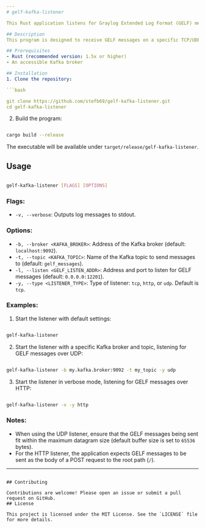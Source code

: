 ```yaml
---
# gelf-kafka-listener

This Rust application listens for Graylog Extended Log Format (GELF) messages over TCP, HTTP, or UDP and forwards them to a Kafka topic.

## Description
This program is designed to receive GELF messages on a specific TCP/UDP/HTTP port and relay them to a Kafka topic. It's written in Rust and utilizes `tokio` for asynchronous handling and `rdkafka` to interface with Kafka.

## Prerequisites
- Rust (recommended version: 1.5x or higher)
- An accessible Kafka broker

## Installation
1. Clone the repository:

```bash

git clone https://github.com/stefb69/gelf-kafka-listener.git
cd gelf-kafka-listener
```

2. Build the program:

```bash

cargo build --release
```
The executable will be available under `target/release/gelf-kafka-listener`.

## Usage

```bash

gelf-kafka-listener [FLAGS] [OPTIONS]
```

### Flags: 
- `-v, --verbose`: Outputs log messages to stdout.

### Options: 
- `-b, --broker <KAFKA_BROKER>`: Address of the Kafka broker (default: `localhost:9092`). 
- `-t, --topic <KAFKA_TOPIC>`: Name of the Kafka topic to send messages to (default: `gelf_messages`). 
- `-l, --listen <GELF_LISTEN_ADDR>`: Address and port to listen for GELF messages (default: `0.0.0.0:12201`). 
- `-y, --type <LISTENER_TYPE>`: Type of listener: `tcp`, `http`, or `udp`. Default is `tcp`.

### Examples: 
1. Start the listener with default settings:

```bash

gelf-kafka-listener
``` 
2. Start the listener with a specific Kafka broker and topic, listening for GELF messages over UDP:

```bash

gelf-kafka-listener -b my.kafka.broker:9092 -t my_topic -y udp
``` 
3. Start the listener in verbose mode, listening for GELF messages over HTTP:

```bash

gelf-kafka-listener -v -y http
```
### Notes: 
- When using the UDP listener, ensure that the GELF messages being sent fit within the maximum datagram size (default buffer size is set to `65536` bytes). 
- For the HTTP listener, the application expects GELF messages to be sent as the body of a POST request to the root path (`/`).

---
```

## Contributing

Contributions are welcome! Please open an issue or submit a pull request on GitHub.
## License

This project is licensed under the MIT License. See the `LICENSE` file for more details.